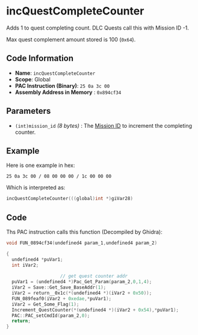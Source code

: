 # incQuestCompleteCounter

Adds 1 to quest completing count. DLC Quests call this with Mission ID -1.

Max quest complement amount stored is 100 (`0x64`).

## Code Information

- **Name**: `incQuestCompleteCounter`
- **Scope**: Global
- **PAC Instruction (Binary)**: `25 0a 3c 00`
- **Assembly Address in Memory** : `0x894cf34`

## Parameters

- `(int)mission_id` *(8 bytes)* : The [Mission ID](./guide/reference-table.md#mission-ids) to increment the completing counter.

## Example

Here is one example in hex:

```25 0a 3c 00 / 08 00 00 00 / 1c 00 00 00```

Which is interpreted as:

```c
incQuestCompleteCounter(((global)int *)giVar28)
```

## Code

Ths PAC instruction calls this function (Decompiled by Ghidra):

```c
void FUN_0894cf34(undefined4 param_1,undefined4 param_2)

{
  undefined4 *puVar1;
  int iVar2;
  
                    // get quest counter addr
  puVar1 = (undefined4 *)Pac_Get_Param(param_2,0,1,4);
  iVar2 = Save::Get_Save_BaseAddr(1);
  iVar2 = return__0x1c(*(undefined4 *)(iVar2 + 0x50));
  FUN_089feaf0(iVar2 + 0xedae,*puVar1);
  iVar2 = Get_Some_Flag(1);
  Increment_QuestCounter(*(undefined4 *)(iVar2 + 0x54),*puVar1);
  PAC::PAC_setCmdId(param_2,0);
  return;
}
```

